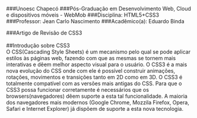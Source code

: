 ###Unoesc Chapecó
###Pós-Graduação em Desenvolvimento Web, Cloud e dispositivos móveis - WebMob
###Disciplina: HTML5+CSS3
###Professor: Jean Carlo Nascimento
###Acadêmico(a): Eduardo Binda

###Artigo de Revisão de CSS3
</br></br>
##Introdução sobre CSS3
</br>
  O CSS(Cascading Style Sheets) é um mecanismo pelo qual se pode aplicar estilos às páginas web, fazendo com que as mesmas se tornem mais interativas e dêem melhor aspecto visual para o usuário. O CSS3 é a mais nova evolução do CSS onde com ele é possível construir animações, rotações, movimentos e transições tanto em 2D como em 3D. O CSS3 é totalmente compatível com as versões mais antigas do CSS. Para que o CSS3 possa funcionar corretamente é necessários que os browsers(navegadores) dêem suporte a esta tal funcionalidade. A maioria dos navegadores mais modernos (Google Chrome, Mozzila Firefox, Opera, Safari e Internet Explorer) já dispõem de suporte a esta nova tecnologia.  
